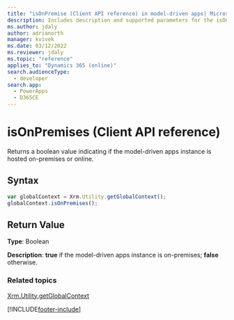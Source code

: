 ```yaml
---
title: "isOnPremise (Client API reference) in model-driven apps| MicrosoftDocs"
description: Includes description and supported parameters for the isOnPremises method.
ms.author: jdaly
author: adrianorth
manager: kvivek
ms.date: 03/12/2022
ms.reviewer: jdaly
ms.topic: "reference"
applies_to: "Dynamics 365 (online)"
search.audienceType: 
  - developer
search.app: 
  - PowerApps
  - D365CE
---
```

# isOnPremises (Client API reference)



Returns a boolean value indicating if the model-driven apps instance is hosted on-premises or online. 

## Syntax

```JavaScript
var globalContext = Xrm.Utility.getGlobalContext();
globalContext.isOnPremises();
```

## Return Value

**Type**: Boolean

**Description**: **true** if the model-driven apps instance is on-premises; **false** otherwise.

### Related topics

[Xrm.Utility.getGlobalContext](../getGlobalContext.md)





[!INCLUDE[footer-include](../../../../../../includes/footer-banner.md)]
